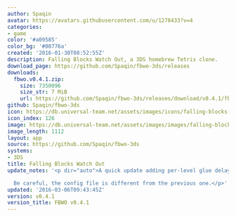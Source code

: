 ```yaml
---
author: Spaqin
avatar: https://avatars.githubusercontent.com/u/1278433?v=4
categories:
- game
color: '#a09585'
color_bg: '#80776a'
created: '2016-01-30T08:52:55Z'
description: Falling Blocks Watch Out, a 3DS homebrew Tetris clone.
download_page: https://github.com/Spaqin/fbwo-3ds/releases
downloads:
  fbwo.v0.4.1.zip:
    size: 7350096
    size_str: 7 MiB
    url: https://github.com/Spaqin/fbwo-3ds/releases/download/v0.4.1/fbwo.v0.4.1.zip
github: Spaqin/fbwo-3ds
icon: https://db.universal-team.net/assets/images/icons/falling-blocks-watch-out.png
icon_index: 126
image: https://db.universal-team.net/assets/images/images/falling-blocks-watch-out.png
image_length: 1112
layout: app
source: https://github.com/Spaqin/fbwo-3ds
systems:
- 3DS
title: Falling Blocks Watch Out
update_notes: '<p dir="auto">A quick update adding per-level glue delay.<br>

  Be careful, the config file is different from the previous one.</p>'
updated: '2016-03-06T09:43:45Z'
version: v0.4.1
version_title: FBWO v0.4.1
---
```

